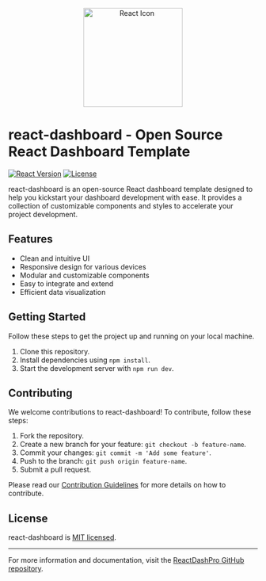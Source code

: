 <p align="center">
  <img src="https://upload.wikimedia.org/wikipedia/commons/thumb/a/a7/React-icon.svg/2560px-React-icon.svg.png" alt="React Icon" width="200" height="200">
</p>

# react-dashboard - Open Source React Dashboard Template

[![React Version](https://img.shields.io/badge/React-18.2.0-blue.svg)](https://reactjs.org/)
[![License](https://img.shields.io/badge/License-MIT-green.svg)](https://opensource.org/licenses/MIT)

react-dashboard is an open-source React dashboard template designed to help you kickstart your dashboard development with ease. It provides a collection of customizable components and styles to accelerate your project development.

## Features

- Clean and intuitive UI
- Responsive design for various devices
- Modular and customizable components
- Easy to integrate and extend
- Efficient data visualization

## Getting Started

Follow these steps to get the project up and running on your local machine.

1. Clone this repository.
2. Install dependencies using `npm install`.
3. Start the development server with `npm run dev`.

## Contributing

We welcome contributions to react-dashboard! To contribute, follow these steps:

1. Fork the repository.
2. Create a new branch for your feature: `git checkout -b feature-name`.
3. Commit your changes: `git commit -m 'Add some feature'`.
4. Push to the branch: `git push origin feature-name`.
5. Submit a pull request.

Please read our [Contribution Guidelines](CONTRIBUTING.md) for more details on how to contribute.

## License

react-dashboard is [MIT licensed](LICENSE).

---

For more information and documentation, visit the [ReactDashPro GitHub repository](https://github.com/your-username/react-dash-pro).
